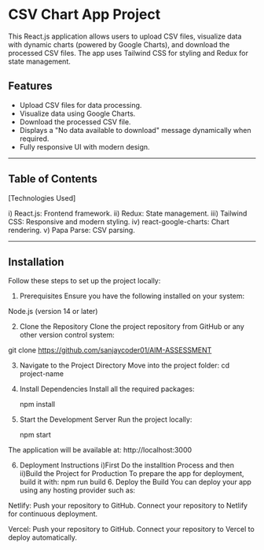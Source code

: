 # CSV Chart App Project

This React.js application allows users to upload CSV files, visualize data with dynamic charts (powered by Google Charts), and download the processed CSV files. The app uses Tailwind CSS for styling and Redux for state management.

## Features

- Upload CSV files for data processing.
- Visualize data using Google Charts.
- Download the processed CSV file.
- Displays a "No data available to download" message dynamically when required.
- Fully responsive UI with modern design.

---

## Table of Contents

 [Technologies Used]

  i) React.js: Frontend framework.
  ii) Redux: State management.
   iii) Tailwind CSS: Responsive and modern styling.
  iv) react-google-charts: Chart rendering.
  v) Papa Parse: CSV parsing.


---

## Installation

Follow these steps to set up the project locally:

1. Prerequisites
   Ensure you have the following installed on your system:

Node.js (version 14 or later)

2. Clone the Repository
   Clone the project repository from GitHub or any other version control system:

git clone https://github.com/sanjaycoder01/AIM-ASSESSMENT

3. Navigate to the Project Directory
   Move into the project folder:
   cd project-name
4. Install Dependencies
   Install all the required packages:

   npm install

5. Start the Development Server
   Run the project locally:

   npm start

The application will be available at:
http://localhost:3000


6. Deployment Instructions
 i)First Do the installtion Process and then
 ii)Build the Project for Production
  To prepare the app for deployment, build it with:
   npm run build
   6. Deploy the Build
You can deploy your app using any hosting provider such as:


Netlify:
Push your repository to GitHub.
Connect your repository to Netlify for continuous deployment.

Vercel:
Push your repository to GitHub.
Connect your repository to Vercel to deploy automatically.
